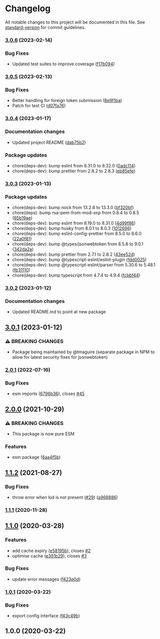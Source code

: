 # Changelog

All notable changes to this project will be documented in this file. See [standard-version](https://github.com/conventional-changelog/standard-version) for commit guidelines.

### [3.0.6](https://github.com/tmaguire/azure-ad-verify-token/compare/v3.0.5...v3.0.6) (2023-02-14)


### Bug Fixes

* Updated test suites to improve coverage ([f17b094](https://github.com/tmaguire/azure-ad-verify-token/commit/f17b094174d4dc1b480cb614d52e4b533d773b1f))

### [3.0.5](https://github.com/tmaguire/azure-ad-verify-token/compare/v3.0.4...v3.0.5) (2023-02-13)


### Bug Fixes

* Better handling for foreign token submission ([8e9f1ba](https://github.com/tmaguire/azure-ad-verify-token/commit/8e9f1baef84dd36741f5e4c3feddfb2ff892368b))
* Patch for test CI ([d07fa76](https://github.com/tmaguire/azure-ad-verify-token/commit/d07fa7677fcbf20d19f6a143a6f037c255c66ad4))

### [3.0.4](https://github.com/tmaguire/azure-ad-verify-token/compare/v3.0.3...v3.0.4) (2023-01-17)


### Documentation changes
* Updated project README ([dab75b2](https://github.com/tmaguire/azure-ad-verify-token/commit/dab75b26767b71bc3dae41af29e8eeb7b2e6dfe1))

### Package updates
* chore(deps-dev): bump eslint from 8.31.0 to 8.32.0 ([0adc114](https://github.com/tmaguire/azure-ad-verify-token/commit/0adc114a5475a91f321ae3686f145334ea05df4a))
* chore(deps-dev): bump prettier from 2.8.2 to 2.8.3 ([eb85efe](https://github.com/tmaguire/azure-ad-verify-token/commit/eb85efed7180d20bfcbefc5b2b5a4d660890f836))

### [3.0.3](https://github.com/tmaguire/azure-ad-verify-token/compare/v3.0.2...v3.0.3) (2023-01-13)


### Package updates
* chore(deps-dev): bump nock from 13.2.8 to 13.3.0 ([bf320bf](https://github.com/tmaguire/azure-ad-verify-token/commit/bf320bf76429f6af1fa6bb413da1122b66921357))
* chore(deps): bump rsa-pem-from-mod-exp from 0.8.4 to 0.8.5 ([65b19ae](https://github.com/tmaguire/azure-ad-verify-token/commit/65b19ae4534e22027e46398575d81caec27e857e))
* chore(deps-dev): bump eslint from 8.19.0 to 8.31.0 ([4d99f86](https://github.com/tmaguire/azure-ad-verify-token/commit/4d99f86e29d108b300437b210c281606b1266fad))
* chore(deps-dev): bump husky from 8.0.1 to 8.0.3 ([1012696](https://github.com/tmaguire/azure-ad-verify-token/commit/1012696cfb17decb77df5a08e2839a649a71da75))
* chore(deps-dev): bump eslint-config-prettier from 8.5.0 to 8.6.0  ([22a0f81](https://github.com/tmaguire/azure-ad-verify-token/commit/22a0f81fc2aa81e26b9156ae58e931eac8fa1f77))
* chore(deps-dev): bump @types/jsonwebtoken from 8.5.8 to 9.0.1 ([342da2a](https://github.com/tmaguire/azure-ad-verify-token/commit/342da2aeb9b236f80edd7d2953f13d0b0a9d82b6))
* chore(deps-dev): bump prettier from 2.7.1 to 2.8.2 ([43ee52d](https://github.com/tmaguire/azure-ad-verify-token/commit/43ee52dfc0e688559eecbe67f094ff9fb7306366))
* chore(deps-dev): bump @typescript-eslint/eslint-plugin ([fdd0025](https://github.com/tmaguire/azure-ad-verify-token/commit/fdd0025dc39f7e7da3f83a5a66f24eb1be1c2eb4))
* chore(deps-dev): bump @typescript-eslint/parser from 5.30.6 to 5.48.1 ([fb31110](https://github.com/tmaguire/azure-ad-verify-token/commit/fb311109fec78ef0b4c8315cc9068fab788c746f))
* chore(deps-dev): bump typescript from 4.7.4 to 4.9.4 ([fcbbf44](https://github.com/tmaguire/azure-ad-verify-token/commit/fcbbf443269e524e23dbd9938e24b14bd6e5ddf2))

### [3.0.2](https://github.com/tmaguire/azure-ad-verify-token/compare/v3.0.1...v3.0.2) (2023-01-12)


### Documentation changes
* Updated README.md to point at new package

## [3.0.1](https://github.com/tmaguire/azure-ad-verify-token/compare/v2.0.1...v3.0.1) (2023-01-12)


### ⚠ BREAKING CHANGES
* Package being maintained by @tmaguire (separate package in NPM to allow for latest security fixes for jsonwebtoken)

### [2.0.1](https://github.com/justinlettau/azure-ad-verify-token/compare/v2.0.0...v2.0.1) (2022-07-16)


### Bug Fixes

* esm imports ([6796b36](https://github.com/justinlettau/azure-ad-verify-token/commit/6796b36bbf3cda905bf18744f7f98bc09b0eafbb)), closes [#45](https://github.com/justinlettau/azure-ad-verify-token/issues/45)

## [2.0.0](https://github.com/justinlettau/azure-ad-verify-token/compare/v1.1.2...v2.0.0) (2021-10-29)


### ⚠ BREAKING CHANGES

* This package is now pure ESM

### Features

* esm package ([6aa4f5b](https://github.com/justinlettau/azure-ad-verify-token/commit/6aa4f5bbd5a0c8b89ab5232a61b83536eedf8105))

## [1.1.2](https://github.com/justinlettau/azure-ad-verify-token/compare/v1.1.1...v1.1.2) (2021-08-27)


### Bug Fixes

* throw error when kid is not present ([#29](https://github.com/justinlettau/azure-ad-verify-token/issues/29)) ([a968886](https://github.com/justinlettau/azure-ad-verify-token/commit/a968886a6bc0ae840c1ef6a32928b312e2f9ff46))

### [1.1.1](https://github.com/justinlettau/azure-ad-verify-token/compare/v1.1.0...v1.1.1) (2020-11-28)

## [1.1.0](https://github.com/justinlettau/azure-ad-verify-token/compare/v1.0.1...v1.1.0) (2020-03-28)


### Features

* add cache expiry ([e58195b](https://github.com/justinlettau/azure-ad-verify-token/commit/e58195bc9e51357f96f88eee6a7331899f0d5369)), closes [#2](https://github.com/justinlettau/azure-ad-verify-token/issues/2)
* optimise cache ([e381b29](https://github.com/justinlettau/azure-ad-verify-token/commit/e381b29e39e5630e98516b310eb06500ec436edd)), closes [#3](https://github.com/justinlettau/azure-ad-verify-token/issues/3)


### Bug Fixes

* update error messages ([f423e0d](https://github.com/justinlettau/azure-ad-verify-token/commit/f423e0dc3c6790ab1c214f4e7546ffa14656099d))

### [1.0.1](https://github.com/justinlettau/azure-ad-verify-token/compare/v1.0.0...v1.0.1) (2020-03-22)


### Bug Fixes

* export config interface ([f43c49b](https://github.com/justinlettau/azure-ad-verify-token/commit/f43c49bd9e69eb41a3f0522a7a72b5753c1ee79d))

## 1.0.0 (2020-03-22)
